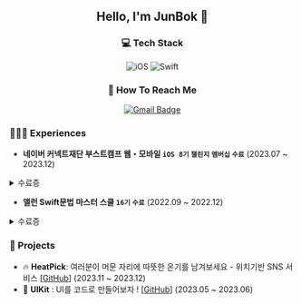 <div align="center">

## Hello, I'm JunBok 👋


### 💻 Tech Stack
![iOS](https://img.shields.io/badge/iOS-000000?style=for-the-badge&logo=ios&logoColor=white) ![Swift](https://img.shields.io/badge/swift-F54A2A?style=for-the-badge&logo=swift&logoColor=white)

### 👀 How To Reach Me
[![Gmail Badge](https://img.shields.io/badge/Gmail-d14836?style=for-the-badge&logo=Gmail&logoColor=white&link=mailto:junbok97@gmail.com)](mailto:junbok97@gmail.com)
</div>

### 🧑🏻‍💻 Experiences

- **네이버 커넥트재단 부스트캠프 웹・모바일 `iOS 8기` `챌린지` `멤버십` `수료`** (2023.07 ~ 2023.12)<br/>
<details>
<summary>수료증</summary>
<div markdown="1">
<img width="1099" alt="챌린지" src="https://github.com/junbok97/junbok97/assets/71696675/6b4ff118-5f21-483e-a57f-225746fa824d">
<img width="1097" alt="멤버쉽" src="https://github.com/junbok97/junbok97/assets/71696675/dd9cfc97-7cd4-4b93-b52a-72bdf5959c5c">
</div>
</details>

- **앨런 Swift문법 마스터 스쿨 `16기` `수료`** (2022.09 ~ 2022.12)<br/>
<details>
<summary>수료증</summary>
<div markdown="1">
<img width="1127" alt="앨런" src="https://github.com/junbok97/junbok97/assets/71696675/f5cf62ed-6334-4cb7-bd7a-925284b25bec">
</div>
</details>

### 💾 Projects

- 🔥 **HeatPick**: 여러분이 머문 자리에 따뜻한 온기를 남겨보세요 - 위치기반 SNS 서비스 [[GitHub](https://github.com/boostcampwm2023/iOS04-HeatPick)] (2023.11 ~ 2023.12) <br/>
- 🍎 **UIKit** : UI를 코드로 만들어보자 ! [[GitHub](https://github.com/Favor-Gift-Reminder/Favor-iOS)] (2023.05 ~ 2023.06) <br/>





